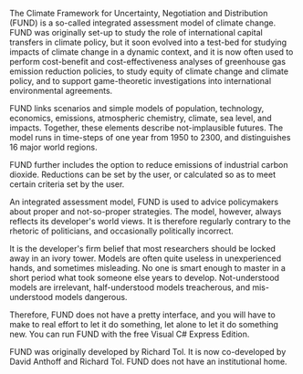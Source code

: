 The Climate Framework for Uncertainty, Negotiation and
Distribution (FUND) is a so-called integrated assessment model of
climate change. FUND was originally set-up to study the role of
international capital transfers in climate policy, but it soon
evolved into a test-bed for studying impacts of climate change in a
dynamic context, and it is now often used to perform cost-benefit
and cost-effectiveness analyses of greenhouse gas emission reduction
policies, to study equity of climate change and climate policy, and
to support game-theoretic investigations into international
environmental agreements.

FUND links scenarios and simple models of population, technology,
economics, emissions, atmospheric chemistry, climate, sea level, and
impacts. Together, these elements describe not-implausible futures.
The model runs in time-steps of one year from 1950 to 2300, and
distinguishes 16 major world regions.

FUND further includes the option to reduce emissions of industrial
carbon dioxide. Reductions can be set by the user, or calculated so
as to meet certain criteria set by the user.

An integrated assessment model, FUND is used to advice policymakers
about proper and not-so-proper strategies. The model, however, always
reflects its developer's world views. It is therefore regularly
contrary to the rhetoric of politicians, and occasionally politically
incorrect.

It is the developer's firm belief that most researchers should be
locked away in an ivory tower. Models are often quite useless in
unexperienced hands, and sometimes misleading. No one is smart
enough to master in a short period what took someone else years to
develop. Not-understood models are irrelevant, half-understood
models treacherous, and mis-understood models dangerous.

Therefore, FUND does not have a pretty interface, and you will have
to make to real effort to let it do something, let alone to let it
do something new. You can run FUND with the free Visual C# Express
Edition.

FUND was originally developed by Richard Tol. It is now co-developed
by David Anthoff and Richard Tol. FUND does not have an institutional
home.